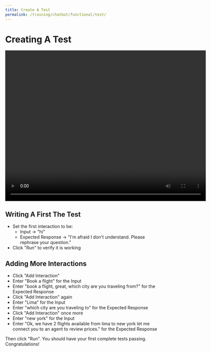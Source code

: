 ```yaml
---
title: Create A Test
permalink: /training/chatbot/functional/test/
---
```

# Creating A Test
<video width="640" height="480" controls >
  <!--<source src='/assets/videos/Dashboard-IVR-IBM.mp4' alt="foo"  type="video/mp4">-->
  <source src='https://bespoken-random.s3.amazonaws.com/Bespoken_Dashboard_Watson_Chatbot.mp4#t=447' alt="Bespoken Chatbot Demo Video"  type="video/mp4">
</video>

## Writing A First The Test
* Set the first interaction to be:
  * Input -> "hi"
  * Expected Response -> "I'm afraid I don't understand. Please rephrase your question."
* Click "Run" to verify it is working

## Adding More Interactions
* Click "Add Interaction"
* Enter "Book a flight" for the Input
* Enter "book a flight, great, which city are you traveling from?" for the Expected Response
* Click "Add Interaction" again
* Enter "Lima" for the Input
* Enter "which city are you traveling to" for the Expected Response
* Click "Add Interaction" once more
* Enter "new york" for the Input
* Enter "Ok, we have 2 flights available from lima to new york let me connect you to an agent to review prices." for the Expected Response

Then click "Run". You should have your first complete tests passing. Congratulations!
